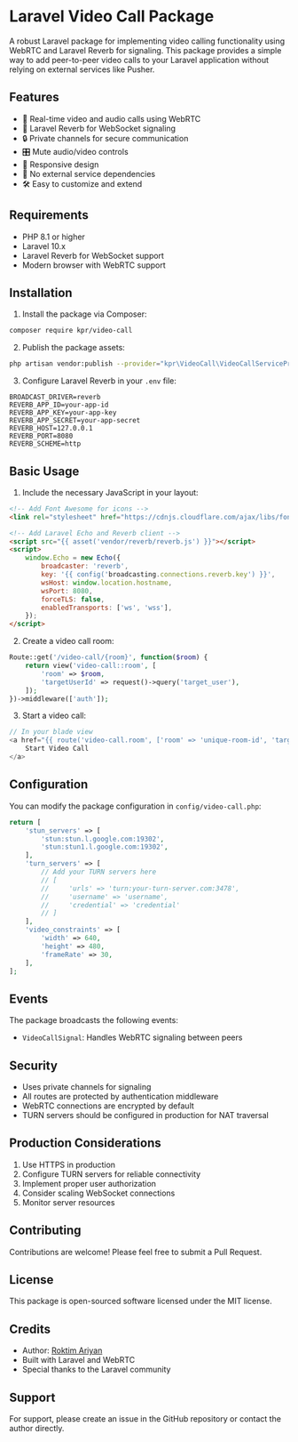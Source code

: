 # Laravel Video Call Package

A robust Laravel package for implementing video calling functionality using WebRTC and Laravel Reverb for signaling. This package provides a simple way to add peer-to-peer video calls to your Laravel application without relying on external services like Pusher.

## Features

- 🎥 Real-time video and audio calls using WebRTC
- 🔄 Laravel Reverb for WebSocket signaling
- 🔒 Private channels for secure communication
- 🎛️ Mute audio/video controls
- 📱 Responsive design
- 🚀 No external service dependencies
- 🛠️ Easy to customize and extend

## Requirements

- PHP 8.1 or higher
- Laravel 10.x
- Laravel Reverb for WebSocket support
- Modern browser with WebRTC support

## Installation

1. Install the package via Composer:

```bash
composer require kpr/video-call
```

2. Publish the package assets:

```bash
php artisan vendor:publish --provider="kpr\VideoCall\VideoCallServiceProvider"
```

3. Configure Laravel Reverb in your `.env` file:

```env
BROADCAST_DRIVER=reverb
REVERB_APP_ID=your-app-id
REVERB_APP_KEY=your-app-key
REVERB_APP_SECRET=your-app-secret
REVERB_HOST=127.0.0.1
REVERB_PORT=8080
REVERB_SCHEME=http
```

## Basic Usage

1. Include the necessary JavaScript in your layout:

```html
<!-- Add Font Awesome for icons -->
<link rel="stylesheet" href="https://cdnjs.cloudflare.com/ajax/libs/font-awesome/6.0.0/css/all.min.css">

<!-- Add Laravel Echo and Reverb client -->
<script src="{{ asset('vendor/reverb/reverb.js') }}"></script>
<script>
    window.Echo = new Echo({
        broadcaster: 'reverb',
        key: '{{ config('broadcasting.connections.reverb.key') }}',
        wsHost: window.location.hostname,
        wsPort: 8080,
        forceTLS: false,
        enabledTransports: ['ws', 'wss'],
    });
</script>
```

2. Create a video call room:

```php
Route::get('/video-call/{room}', function($room) {
    return view('video-call::room', [
        'room' => $room,
        'targetUserId' => request()->query('target_user'),
    ]);
})->middleware(['auth']);
```

3. Start a video call:

```php
// In your blade view
<a href="{{ route('video-call.room', ['room' => 'unique-room-id', 'target_user' => $userId]) }}">
    Start Video Call
</a>
```

## Configuration

You can modify the package configuration in `config/video-call.php`:

```php
return [
    'stun_servers' => [
        'stun:stun.l.google.com:19302',
        'stun:stun1.l.google.com:19302',
    ],
    'turn_servers' => [
        // Add your TURN servers here
        // [
        //     'urls' => 'turn:your-turn-server.com:3478',
        //     'username' => 'username',
        //     'credential' => 'credential'
        // ]
    ],
    'video_constraints' => [
        'width' => 640,
        'height' => 480,
        'frameRate' => 30,
    ],
];
```

## Events

The package broadcasts the following events:

- `VideoCallSignal`: Handles WebRTC signaling between peers

## Security

- Uses private channels for signaling
- All routes are protected by authentication middleware
- WebRTC connections are encrypted by default
- TURN servers should be configured in production for NAT traversal

## Production Considerations

1. Use HTTPS in production
2. Configure TURN servers for reliable connectivity
3. Implement proper user authorization
4. Consider scaling WebSocket connections
5. Monitor server resources

## Contributing

Contributions are welcome! Please feel free to submit a Pull Request.

## License

This package is open-sourced software licensed under the MIT license.

## Credits

- Author: [Roktim Ariyan](mailto:laradev.sumon@gmail.com)
- Built with Laravel and WebRTC
- Special thanks to the Laravel community

## Support

For support, please create an issue in the GitHub repository or contact the author directly. 
